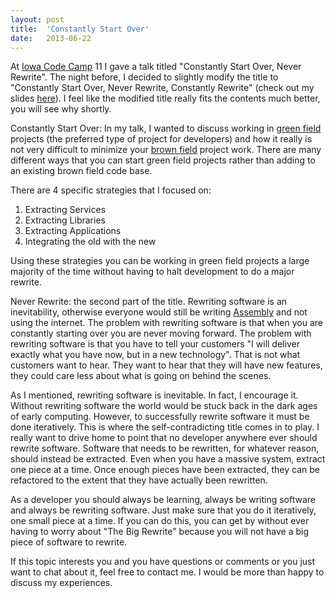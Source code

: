 ```yaml
---
layout: post
title:  'Constantly Start Over'
date:   2013-06-22
---
```


At [Iowa Code Camp][icc] 11 I gave a talk titled "Constantly Start Over,
Never Rewrite". The night before, I decided to slightly modify the title
to "Constantly Start Over, Never Rewrite, Constantly Rewrite" (check out
my slides [here][slides]). I feel like the modified title really fits the
contents much better, you will see why shortly.

Constantly Start Over: In my talk, I wanted to discuss working in
[green field][greenfield] projects (the preferred type of project for
developers) and how it really is not very difficult to minimize your
[brown field][brownfield] project work. There are many different ways
that you can start green field projects rather than adding to an existing
brown field code base.

There are 4 specific strategies that I focused on:

1. Extracting Services
2. Extracting Libraries
3. Extracting Applications
4. Integrating the old with the new

Using these strategies you can be working in green field projects a large
majority of the time without having to halt development to do a major rewrite.

Never Rewrite: the second part of the title. Rewriting software is an inevitability,
otherwise everyone would still be writing [Assembly][assembly] and not using the
internet. The problem with rewriting software is that when you are constantly
starting over you are never moving forward. The problem with rewriting software is
that you have to tell your customers "I will deliver exactly what you have now, but
in a new technology". That is not what customers want to hear. They want to hear that
they will have new features, they could care less about what is going on behind the scenes.

As I mentioned, rewriting software is inevitable. In fact, I encourage it. Without
rewriting software the world would be stuck back in the dark ages of early computing.
However, to successfully rewrite software it must be done iteratively. This is where
the self-contradicting title comes in to play. I really want to drive home to point
that no developer anywhere ever should rewrite software. Software that needs to be
rewritten, for whatever reason, should instead be extracted. Even when you have a
massive system, extract one piece at a time. Once enough pieces have been extracted,
they can be refactored to the extent that they have actually been rewritten.

As a developer you should always be learning, always be writing software and always
be rewriting software. Just make sure that you do it iteratively, one small piece at
a time. If you can do this, you can get by without ever having to worry about "The Big
Rewrite" because you will not have a big piece of software to rewrite.

If this topic interests you and you have questions or comments or you just want to
chat about it, feel free to contact me. I would be more than happy to discuss my
experiences.


[icc]: http://iowacodecamp.com/
[slides]: http://mattjmorrison.com/icc11/
[greenfield]: http://en.wikipedia.org/wiki/Greenfield_project
[brownfield]: http://en.wikipedia.org/wiki/Brownfield_(software_development)
[assembly]: http://en.wikipedia.org/wiki/Assembly_language
